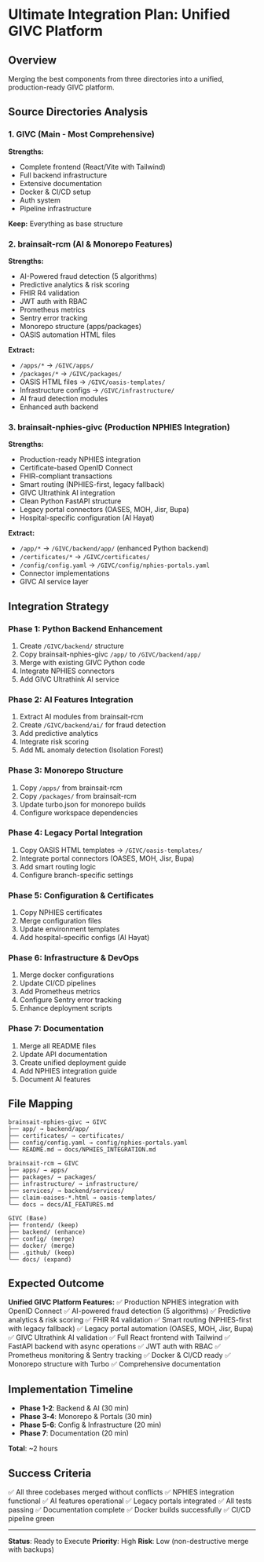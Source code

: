 # Ultimate Integration Plan: Unified GIVC Platform

## Overview
Merging the best components from three directories into a unified, production-ready GIVC platform.

## Source Directories Analysis

### 1. GIVC (Main - Most Comprehensive)
**Strengths:**
- Complete frontend (React/Vite with Tailwind)
- Full backend infrastructure
- Extensive documentation
- Docker & CI/CD setup
- Auth system
- Pipeline infrastructure

**Keep:** Everything as base structure

### 2. brainsait-rcm (AI & Monorepo Features)
**Strengths:**
- AI-Powered fraud detection (5 algorithms)
- Predictive analytics & risk scoring
- FHIR R4 validation
- JWT auth with RBAC
- Prometheus metrics
- Sentry error tracking
- Monorepo structure (apps/packages)
- OASIS automation HTML files

**Extract:**
- `/apps/*` → `/GIVC/apps/`
- `/packages/*` → `/GIVC/packages/`
- OASIS HTML files → `/GIVC/oasis-templates/`
- Infrastructure configs → `/GIVC/infrastructure/`
- AI fraud detection modules
- Enhanced auth backend

### 3. brainsait-nphies-givc (Production NPHIES Integration)
**Strengths:**
- Production-ready NPHIES integration
- Certificate-based OpenID Connect
- FHIR-compliant transactions
- Smart routing (NPHIES-first, legacy fallback)
- GIVC Ultrathink AI integration
- Clean Python FastAPI structure
- Legacy portal connectors (OASES, MOH, Jisr, Bupa)
- Hospital-specific configuration (Al Hayat)

**Extract:**
- `/app/*` → `/GIVC/backend/app/` (enhanced Python backend)
- `/certificates/*` → `/GIVC/certificates/`
- `/config/config.yaml` → `/GIVC/config/nphies-portals.yaml`
- Connector implementations
- GIVC AI service layer

## Integration Strategy

### Phase 1: Python Backend Enhancement
1. Create `/GIVC/backend/` structure
2. Copy brainsait-nphies-givc `/app/` to `/GIVC/backend/app/`
3. Merge with existing GIVC Python code
4. Integrate NPHIES connectors
5. Add GIVC Ultrathink AI service

### Phase 2: AI Features Integration
1. Extract AI modules from brainsait-rcm
2. Create `/GIVC/backend/ai/` for fraud detection
3. Add predictive analytics
4. Integrate risk scoring
5. Add ML anomaly detection (Isolation Forest)

### Phase 3: Monorepo Structure
1. Copy `/apps/` from brainsait-rcm
2. Copy `/packages/` from brainsait-rcm
3. Update turbo.json for monorepo builds
4. Configure workspace dependencies

### Phase 4: Legacy Portal Integration
1. Copy OASIS HTML templates → `/GIVC/oasis-templates/`
2. Integrate portal connectors (OASES, MOH, Jisr, Bupa)
3. Add smart routing logic
4. Configure branch-specific settings

### Phase 5: Configuration & Certificates
1. Copy NPHIES certificates
2. Merge configuration files
3. Update environment templates
4. Add hospital-specific configs (Al Hayat)

### Phase 6: Infrastructure & DevOps
1. Merge docker configurations
2. Update CI/CD pipelines
3. Add Prometheus metrics
4. Configure Sentry error tracking
5. Enhance deployment scripts

### Phase 7: Documentation
1. Merge all README files
2. Update API documentation
3. Create unified deployment guide
4. Add NPHIES integration guide
5. Document AI features

## File Mapping

```
brainsait-nphies-givc → GIVC
├── app/ → backend/app/
├── certificates/ → certificates/
├── config/config.yaml → config/nphies-portals.yaml
└── README.md → docs/NPHIES_INTEGRATION.md

brainsait-rcm → GIVC
├── apps/ → apps/
├── packages/ → packages/
├── infrastructure/ → infrastructure/
├── services/ → backend/services/
├── claim-oaises-*.html → oasis-templates/
└── docs → docs/AI_FEATURES.md

GIVC (Base)
├── frontend/ (keep)
├── backend/ (enhance)
├── config/ (merge)
├── docker/ (merge)
├── .github/ (keep)
└── docs/ (expand)
```

## Expected Outcome

**Unified GIVC Platform Features:**
✅ Production NPHIES integration with OpenID Connect
✅ AI-powered fraud detection (5 algorithms)
✅ Predictive analytics & risk scoring
✅ FHIR R4 validation
✅ Smart routing (NPHIES-first with legacy fallback)
✅ Legacy portal automation (OASES, MOH, Jisr, Bupa)
✅ GIVC Ultrathink AI validation
✅ Full React frontend with Tailwind
✅ FastAPI backend with async operations
✅ JWT auth with RBAC
✅ Prometheus monitoring & Sentry tracking
✅ Docker & CI/CD ready
✅ Monorepo structure with Turbo
✅ Comprehensive documentation

## Implementation Timeline

- **Phase 1-2**: Backend & AI (30 min)
- **Phase 3-4**: Monorepo & Portals (30 min)
- **Phase 5-6**: Config & Infrastructure (20 min)
- **Phase 7**: Documentation (20 min)

**Total**: ~2 hours

## Success Criteria

✅ All three codebases merged without conflicts
✅ NPHIES integration functional
✅ AI features operational
✅ Legacy portals integrated
✅ All tests passing
✅ Documentation complete
✅ Docker builds successfully
✅ CI/CD pipeline green

---

**Status**: Ready to Execute
**Priority**: High
**Risk**: Low (non-destructive merge with backups)
